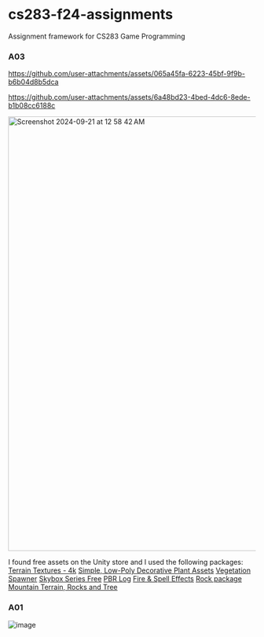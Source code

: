 # cs283-f24-assignments
Assignment framework for CS283 Game Programming
### A03
https://github.com/user-attachments/assets/065a45fa-6223-45bf-9f9b-b6b04d8b5dca

https://github.com/user-attachments/assets/6a48bd23-4bed-4dc6-8ede-b1b08cc6188c

<img width="885" alt="Screenshot 2024-09-21 at 12 58 42 AM" src="https://github.com/user-attachments/assets/2e2a6a0f-2fad-4742-8796-a5141e036266">

I found free assets on the Unity store and I used the following packages:
[Terrain Textures - 4k](https://assetstore.unity.com/packages/2d/textures-materials/terrain-textures-4k-179139)
[Simple, Low-Poly Decorative Plant Assets](https://assetstore.unity.com/packages/3d/vegetation/simple-low-poly-decorative-plant-assets-252714)
[Vegetation Spawner](https://assetstore.unity.com/packages/tools/terrain/vegetation-spawner-177192)
[Skybox Series Free](https://assetstore.unity.com/packages/2d/textures-materials/sky/skybox-series-free-103633)
[PBR Log](https://assetstore.unity.com/packages/2d/textures-materials/wood/pbr-log-149788)
[Fire & Spell Effects](https://assetstore.unity.com/packages/vfx/particles/fire-explosions/fire-spell-effects-36825)
[Rock package](https://assetstore.unity.com/packages/3d/props/exterior/rock-package-118182)
[Mountain Terrain, Rocks and Tree](https://assetstore.unity.com/packages/3d/environments/landscapes/mountain-terrain-rocks-and-tree-97905)


### A01
![image](https://github.com/user-attachments/assets/e51d198e-4022-4e4c-8dbb-749d199b9576)
